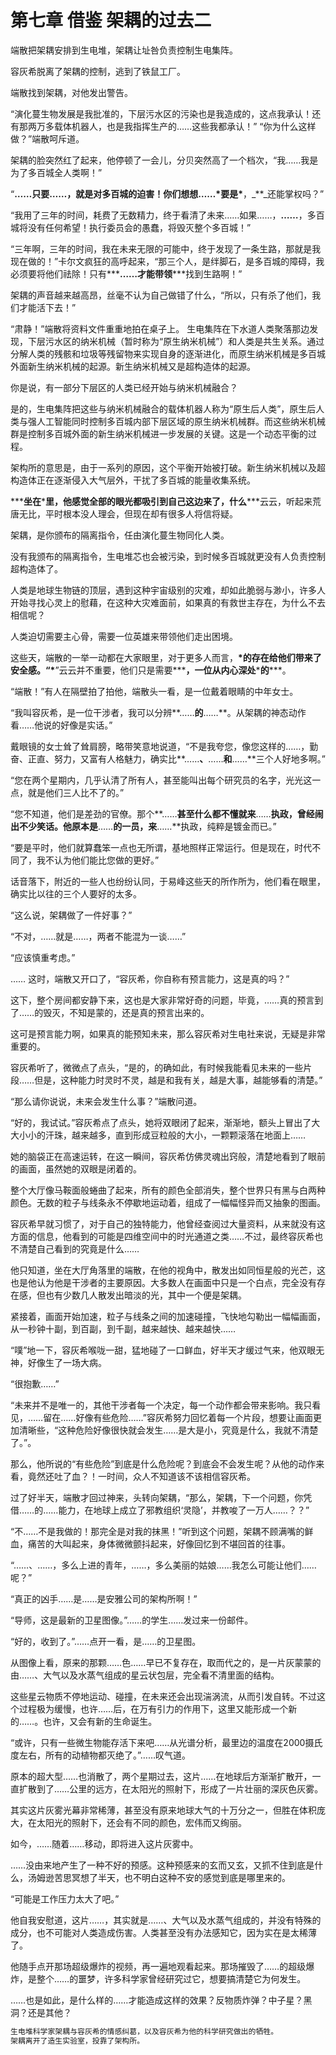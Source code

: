 # 第七章 借鉴 架耦的过去二



端散把架耦安排到生电堆，架耦让址咎负责控制生电集阵。

容灰希脱离了架耦的控制，逃到了铁鼠工厂。

端散找到架耦，对他发出警告。

“演化蔓生物发展是我批准的，下层污水区的污染也是我造成的，这点我承认！还有那两万多载体机器人，也是我指挥生产的……这些我都承认！” “你为什么这样做？”端散呵斥道。

架耦的脸突然红了起来，他停顿了一会儿，分贝突然高了一个档次，“我……我是为了多百城全人类啊！”

“**……**只要……，就是对多百城的迫害！你们想想……**\***要是**\***，_\*\*_还能掌权吗？”

“我用了三年的时间，耗费了无数精力，终于看清了未来……如果……，**……**，多百城将没有任何希望！执行委员会的愚蠢，将毁灭整个多百城！”

“三年啊，三年的时间，我在未来无限的可能中，终于发现了一条生路，那就是我现在做的！”卡尔文疯狂的高呼起来，“那三个人，是绊脚石，是多百城的障碍，我必须要将他们祛除！只有**\***……才能带领**\***找到生路啊！”

架耦的声音越来越高昂，丝毫不认为自己做错了什么，“所以，只有杀了他们，我们才能活下去！”

“肃静！”端散将资料文件重重地拍在桌子上。 生电集阵在下水道人类聚落那边发现，下层污水区的纳米机械（暂时称为“原生纳米机械”）和人类是共生关系。通过分解人类的残骸和垃圾等残留物来实现自身的逐渐进化，而原生纳米机械是多百城外面新生纳米机械的起源。新生纳米机械又是超构造体的起源。

你是说，有一部分下层区的人类已经开始与纳米机械融合？

是的，生电集阵把这些与纳米机械融合的载体机器人称为“原生后人类”，原生后人类与强人工智能同时控制多百城内部下层区域的原生纳米机械群。而这些纳米机械群是控制多百城外面的新生纳米机械进一步发展的关键。这是一个动态平衡的过程。

架构所的意思是，由于一系列的原因，这个平衡开始被打破。新生纳米机械以及超构造体正在逐渐侵入大气层外，干扰了多百城的能量收集系统。

**\***坐在**\***里，他感觉全部的眼光都吸引到自己这边来了，什么**\***云云，听起来荒唐无比，平时根本没人理会，但现在却有很多人将信将疑。

架耦，是你颁布的隔离指令，任由演化蔓生物同化人类。

没有我颁布的隔离指令，生电堆芯也会被污染，到时候多百城就更没有人负责控制超构造体了。

人类是地球生物链的顶层，遇到这种宇宙级别的灾难，却如此脆弱与渺小，许多人开始寻找心灵上的慰藉，在这种大灾难面前，如果真的有救世主存在，为什么不去相信呢？

人类迫切需要主心骨，需要一位英雄来带领他们走出困境。

这些天，端散的一举一动都在大家眼里，对于更多人而言，**\***的存在给他们带来了安全感。“**\***”云云并不重要，他们只是需要**\***，一位从内心深处**\***的**\***。

“端散！”有人在隔壁拍了拍他，端散头一看，是一位戴着眼睛的中年女士。

“我叫容灰希，是一位干涉者，我可以分辨**……**的**……**。从架耦的神态动作看……他说的好像是实话。”

戴眼镜的女士耸了耸肩膀，略带笑意地说道，“不是我夸您，像您这样的……，勤奋、正直、努力，又富有人格魅力，确实比**……**、**……**和**……**三个人好地多啊。”

“您在两个星期内，几乎认清了所有人，甚至能叫出每个研究员的名字，光光这一点，就是他们三人比不了的。”

“您不知道，他们是差劲的官僚。那个**……**甚至什么都不懂就来**……**执政，曾经闹出不少笑话。他原本是**……**的一员，来**……**执政，纯粹是镀金而已。”

“要是平时，他们就算蠢笨一点也无所谓，基地照样正常运行。但是现在，时代不同了，我不认为他们能比您做的更好。”

话音落下，附近的一些人也纷纷认同，于易峰这些天的所作所为，他们看在眼里，确实比以往的三个人要好的太多。

“这么说，架耦做了一件好事？”

“不对，……就是……，两者不能混为一谈……”

“应该慎重考虑。”

…… 这时，端散又开口了，“容灰希，你自称有预言能力，这是真的吗？”

这下，整个房间都安静下来，这也是大家非常好奇的问题，毕竟，……真的预言到了……的毁灭，不知是蒙的，还是真的预言出来的。

这可是预言能力啊，如果真的能预知未来，那么容灰希对生电社来说，无疑是非常重要的。

容灰希听了，微微点了点头，“是的，的确如此，有时候我能看见未来的一些片段……但是，这种能力时灵时不灵，越是和我有关，越是大事，越能够看的清楚。”

“那么请你说说，未来会发生什么事？”端散问道。

“好的，我试试。”容灰希点了点头，她将双眼闭了起来，渐渐地，额头上冒出了大大小小的汗珠，越来越多，直到形成豆粒般的大小，一颗颗滚落在地面上……

她的脑袋正在高速运转，在这一瞬间，容灰希仿佛灵魂出窍般，清楚地看到了眼前的画面，虽然她的双眼是闭着的。

整个大厅像马鞍面般蜷曲了起来，所有的颜色全部消失，整个世界只有黑与白两种颜色。无数的粒子与线条永不停歇地运动着，组成了一幅幅怪异而又抽象的图画。

容灰希早就习惯了，对于自己的独特能力，他曾经查阅过大量资料，从来就没有这方面的信息，他看到的可能是四维空间中的时光通道之类……不过，最终容灰希也不清楚自己看到的究竟是什么……

他只知道，坐在大厅角落里的端散，在他的视角中，散发出如同恒星般的光芒，这也是他认为他是干涉者的主要原因。大多数人在画面中只是一个白点，完全没有存在感，但也有少数几人散发出暗淡的光，其中一个便是架耦。

紧接着，画面开始加速，粒子与线条之间的加速碰撞，飞快地勾勒出一幅幅画面，从一秒钟十副，到百副，到千副，越来越快、越来越快……

“噗”地一下，容灰希喉咙一甜，猛地碰了一口鲜血，好半天才缓过气来，他双眼无神，好像生了一场大病。

“很抱歉……”

“未来并不是唯一的，其他干涉者每一个决定，每一个动作都会带来影响。我只看见，……留在……好像有些危险……”容灰希努力回忆着每一个片段，想要让画面更加清晰些，“这种危险好像很快就会发生……是大是小，究竟是什么，我就不清楚了。”。

那么，他所说的“有些危险”到底是什么危险呢？到底会不会发生呢？从他的动作来看，竟然还吐了血？！一时间，众人不知道该不该相信容灰希。

过了好半天，端散才回过神来，头转向架耦，“那么，架耦，下一个问题，你凭借……的……能力，在地球上成立了邪教组织‘灵隐’，并教唆了一万人……？？”

“不……不是我做的！那完全是对我的抹黑！”听到这个问题，架耦不顾满嘴的鲜血，痛苦的大叫起来，身体微微颤抖起来，好像回忆到不堪回首的往事。

“……、……，多么上进的青年，……，多么美丽的姑娘……我怎么可能让他们……呢？”

“真正的凶手……是……是安雅公司的架构所啊！”

“导师，这是最新的卫星图像。”……的学生……发过来一份邮件。

“好的，收到了。”……点开一看，是……的卫星图。

从图像上看，原来的那颗……色……早已不复存在，取而代之的，是一片灰蒙蒙的由……、大气以及水蒸气组成的星云状包层，完全看不清里面的结构。

这些星云物质不停地运动、碰撞，在未来还会出现湍涡流，从而引发自转。不过这个过程极为缓慢，也许……后，在万有引力的作用下，这里又能形成一个新的……。也许，又会有新的生命诞生。

“或许，只有一些微生物能存活下来吧……从光谱分析，最里边的温度在2000摄氏度左右，所有的动植物都灭绝了。”……叹气道。

原本的超大型……也消散了，两个星期过去，这片……在地球后方渐渐扩散开，一直扩散到了……公里的远方，在太阳光的照射下，形成了一片壮丽的深灰色灰雾。

其实这片灰雾光幕非常稀薄，甚至没有原来地球大气的十万分之一，但胜在体积庞大，在太阳光的照射下，还会有不同的颜色，宏伟而又绚丽。

如今，……随着……移动，即将进入这片灰雾中。

……没由来地产生了一种不好的预感。这种预感来的玄而又玄，又抓不住到底是什么，汤姆逊苦思冥想了半天，也不明白这种不安的感觉到底是哪里来的。

“可能是工作压力太大了吧。”

他自我安慰道，这片……，其实就是……、大气以及水蒸气组成的，并没有特殊的成分，也不可能对人类造成伤害。人类甚至没有办法感知它，因为实在是太稀薄了。

他随手点开那场超级爆炸的视频，再一遍地观看起来。那场摧毁了……的超级爆炸，是整个……的噩梦，许多科学家曾经研究过它，想要搞清楚它为何发生。

……也是如此，是什么样的……才能造成这样的效果？反物质炸弹？中子星？黑洞？还是其他？

```c
生电堆科学家架耦与容灰希的情感纠葛，以及容灰希为他的科学研究做出的牺牲。
架耦离开了造生实验室，投靠了架构所。
```
